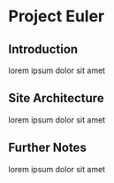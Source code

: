 # Project Euler

## Introduction
lorem ipsum dolor sit amet

## Site Architecture
lorem ipsum dolor sit amet

## Further Notes
lorem ipsum dolor sit amet
